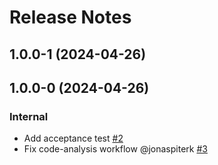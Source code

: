# Release Notes

<!-- You should *NOT* be adding new change log entries to this file.
     You should create a file in the news directory instead.
     For helpful instructions, please see:
     https://6.docs.plone.org/contributing/index.html?highlight=towncrier#change-log-entry
-->

<!-- towncrier release notes start -->

## 1.0.0-1 (2024-04-26)

## 1.0.0-0 (2024-04-26)

### Internal

- Add acceptance test [#2](https://github.com/volto-banner-block/pull/2)
- Fix code-analysis workflow @jonaspiterk [#3](https://github.com/volto-banner-block/pull/3)
